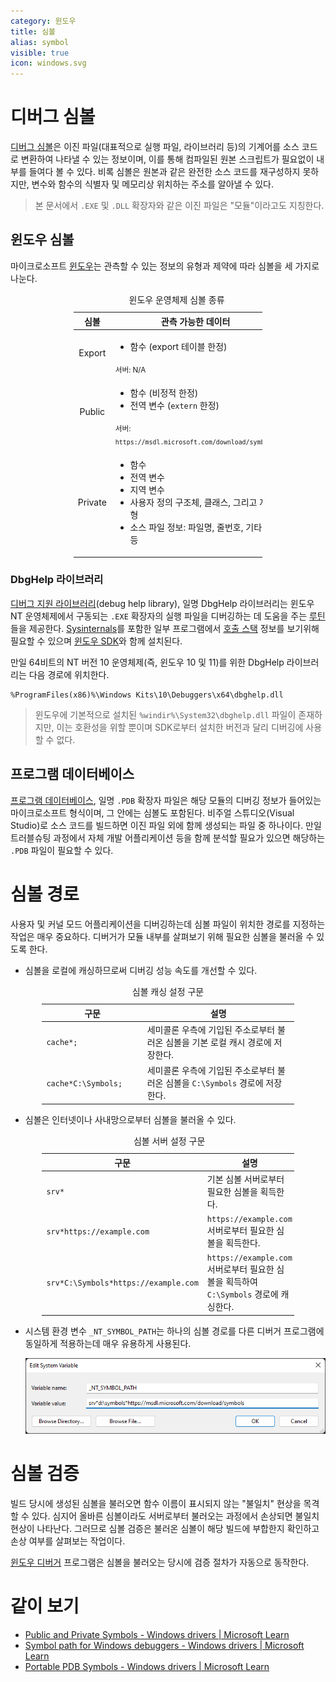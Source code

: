 ```yaml
---
category: 윈도우
title: 심볼
alias: symbol
visible: true
icon: windows.svg
---
```

# 디버그 심볼
[디버그 심볼](https://ko.wikipedia.org/wiki/디버그_심볼)은 이진 파일(대표적으로 실행 파일, 라이브러리 등)의 기계어를 소스 코드로 변환하여 나타낼 수 있는 정보이며, 이를 통해 컴파일된 원본 스크립트가 필요없이 내부를 들여다 볼 수 있다. 비록 심볼은 원본과 같은 완전한 소스 코드를 재구성하지 못하지만, 변수와 함수의 식별자 및 메모리상 위치하는 주소를 알아낼 수 있다.

> 본 문서에서 `.EXE` 및 `.DLL` 확장자와 같은 이진 파일은 "모듈"이라고도 지칭한다.

## 윈도우 심볼
마이크로소프트 [윈도우](ko.Windows.md)는 관측할 수 있는 정보의 유형과 제약에 따라 심볼을 세 가지로 나눈다.

<table style="table-layout: fixed; width: 60%; margin: auto;">
<caption style="caption-side: top;">윈도우 운영체제 심볼 종류</caption>
<colgroup><col style="width: 30%;"/></col style="width: 70%;"/></colgroup>
<thead><tr><th style="text-align: center;">심볼</th><th style="text-align: center;">관측 가능한 데이터</th></tr></thead>
<tbody><tr><td style="text-align: center;">Export</td><td><ul><li>함수 (export 테이블 한정)</li></ul><sub>서버: N/A</sub></td></tr>
<tr><td style="text-align: center;">Public</td><td><ul><li>함수 (비정적 한정)</li><li>전역 변수 (<code>extern</code> 한정)</li></ul><sub>서버: <code>https://msdl.microsoft.com/download/symbols</code></sub></td></tr>
<tr><td style="text-align: center;">Private</td><td><ul><li>함수</li><li>전역 변수</li><li>지역 변수</li><li>사용자 정의 구조체, 클래스, 그리고 자료형</li><li>소스 파일 정보: 파일명, 줄번호, 기타 등등</li></ul></td></tr></tbody>
</table>

### DbgHelp 라이브러리
[디버그 지원 라이브러리](https://learn.microsoft.com/en-us/windows/win32/debug/debug-help-library)(debug help library), 일명 DbgHelp 라이브러리는 윈도우 NT 운영체제에서 구동되는 `.EXE` 확장자의 실행 파일을 디버깅하는 데 도움을 주는 [루틴](ko.WinAPI)들을 제공한다. [Sysinternals](ko.Sysinternals.md)를 포함한 일부 프로그램에서 [호출 스택](ko.WinDbg.md#호출-스택) 정보를 보기위해 필요할 수 있으며 [윈도우 SDK](https://developer.microsoft.com/en-us/windows/downloads/windows-sdk/)와 함께 설치된다.

만일 64비트의 NT 버전 10 운영체제(즉, 윈도우 10 및 11)를 위한 DbgHelp 라이브러리는 다음 경로에 위치한다.

```terminal
%ProgramFiles(x86)%\Windows Kits\10\Debuggers\x64\dbghelp.dll
```

> 윈도우에 기본적으로 설치된 `%windir%\System32\dbghelp.dll` 파일이 존재하지만, 이는 호환성을 위할 뿐이며 SDK로부터 설치한 버전과 달리 디버깅에 사용할 수 없다.

## 프로그램 데이터베이스
[프로그램 데이터베이스](https://en.wikipedia.org/wiki/Program_database), 일명 `.PDB` 확장자 파일은 해당 모듈의 디버깅 정보가 들어있는 마이크로소프트 형식이며, 그 안에는 심볼도 포함된다. 비주얼 스튜디오(Visual Studio)로 소스 코드를 빌드하면 이진 파일 외에 함께 생성되는 파일 중 하나이다. 만일 트러블슈팅 과정에서 자체 개발 어플리케이션 등을 함께 분석할 필요가 있으면 해당하는 `.PDB` 파일이 필요할 수 있다.

# 심볼 경로
사용자 및 커널 모드 어플리케이션을 디버깅하는데 심볼 파일이 위치한 경로를 지정하는 작업은 매우 중요하다. 디버거가 모듈 내부를 살펴보기 위해 필요한 심볼을 불러올 수 있도록 한다.

* 심볼을 로컬에 캐싱하므로써 디버깅 성능 속도를 개선할 수 있다.

<table style="table-layout: fixed; width: 80%; margin: auto;">
<caption style="caption-side: top;">심볼 캐싱 설정 구문</caption>
<colgroup><col style="width: 40%"/><col style="width: 60%"/></colgroup>
<thead><tr><th style="text-align: center;">구문</th><th style="text-align: center;">설명</th></tr></thead>
<tbody><tr><td><code>cache*;</code></td><td>세미콜론 우측에 기입된 주소로부터 불러온 심볼을 기본 로컬 캐시 경로에 저장한다.</td></tr><tr><td><code>cache*C:\Symbols;</code></td><td>세미콜론 우측에 기입된 주소로부터 불러온 심볼을 <code>C:\Symbols</code> 경로에 저장한다.</td></tr>
</tbody>
</table>

* 심볼은 인터넷이나 사내망으로부터 심볼을 불러올 수 있다.

<table style="table-layout: fixed; width: 80%; margin: auto;">
<caption style="caption-side: top;">심볼 서버 설정 구문</caption>
<colgroup><col style="width: 40%"/><col style="width: 60%"/></colgroup>
<thead><tr><th style="text-align: center;">구문</th><th style="text-align: center;">설명</th></tr></thead>
<tbody><tr><td><code>srv*</code></td><td>기본 심볼 서버로부터 필요한 심볼을 획득한다.</td></tr>
<tr><td><code>srv*https://example.com</code></td><td><code>https://example.com</code> 서버로부터 필요한 심볼을 획득한다.</td></tr><tr><td><code>srv*C:\Symbols*https://example.com</code></td><td><code>https://example.com</code> 서버로부터 필요한 심볼을 획득하여 <code>C:\Symbols</code> 경로에 캐싱한다.</td></tr>
</tbody>
</table>

* 시스템 환경 변수 `_NT_SYMBOL_PATH`는 하나의 심볼 경로를 다른 디버거 프로그램에 동일하게 적용하는데 매우 유용하게 사용된다.

    ![환경 변수 <code>_NT_SYMBOL_PATH</code>의 예시](/images/windbg_environment_symbol.png)

# 심볼 검증
빌드 당시에 생성된 심볼을 불러오면 함수 이름이 표시되지 않는 "불일치" 현상을 목격할 수 있다. 심지어 올바른 심볼이라도 서버로부터 불러오는 과정에서 손상되면 불일치 현상이 나타난다. 그러므로 심볼 검증은 불러온 심볼이 해당 빌드에 부합한지 확인하고 손상 여부를 살펴보는 작업이다.

[윈도우 디버거](ko.WinDbg.md) 프로그램은 심볼을 불러오는 당시에 검증 절차가 자동으로 동작한다.

# 같이 보기
* [Public and Private Symbols - Windows drivers &#124; Microsoft Learn](https://learn.microsoft.com/en-us/windows-hardware/drivers/debugger/public-and-private-symbols)
* [Symbol path for Windows debuggers - Windows drivers &#124; Microsoft Learn](https://learn.microsoft.com/en-us/windows-hardware/drivers/debugger/symbol-path)
* [Portable PDB Symbols - Windows drivers &#124; Microsoft Learn](https://learn.microsoft.com/en-us/windows-hardware/drivers/debugger/symbols-portable-pdb)
